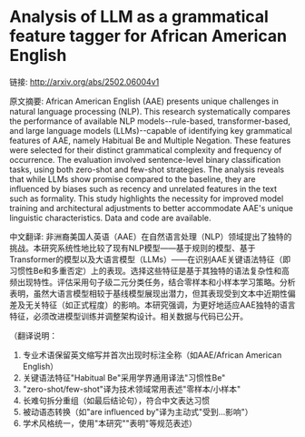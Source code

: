 # Analysis of LLM as a grammatical feature tagger for African American English

链接: http://arxiv.org/abs/2502.06004v1

原文摘要:
African American English (AAE) presents unique challenges in natural language
processing (NLP). This research systematically compares the performance of
available NLP models--rule-based, transformer-based, and large language models
(LLMs)--capable of identifying key grammatical features of AAE, namely Habitual
Be and Multiple Negation. These features were selected for their distinct
grammatical complexity and frequency of occurrence. The evaluation involved
sentence-level binary classification tasks, using both zero-shot and few-shot
strategies. The analysis reveals that while LLMs show promise compared to the
baseline, they are influenced by biases such as recency and unrelated features
in the text such as formality. This study highlights the necessity for improved
model training and architectural adjustments to better accommodate AAE's unique
linguistic characteristics. Data and code are available.

中文翻译:
非洲裔美国人英语（AAE）在自然语言处理（NLP）领域提出了独特的挑战。本研究系统性地比较了现有NLP模型——基于规则的模型、基于Transformer的模型以及大语言模型（LLMs）——在识别AAE关键语法特征（即习惯性Be和多重否定）上的表现。选择这些特征是基于其独特的语法复杂性和高频出现特性。评估采用句子级二元分类任务，结合零样本和小样本学习策略。分析表明，虽然大语言模型相较于基线模型展现出潜力，但其表现受到文本中近期性偏差及无关特征（如正式程度）的影响。本研究强调，为更好地适应AAE独特的语言特征，必须改进模型训练并调整架构设计。相关数据与代码已公开。  

（翻译说明：  
1. 专业术语保留英文缩写并首次出现时标注全称（如AAE/African American English）  
2. 关键语法特征"Habitual Be"采用学界通用译法"习惯性Be"  
3. "zero-shot/few-shot"译为技术领域常用表述"零样本/小样本"  
4. 长难句拆分重组（如最后结论句），符合中文表达习惯  
5. 被动语态转换（如"are influenced by"译为主动式"受到...影响"）  
6. 学术风格统一，使用"本研究""表明"等规范表述）
